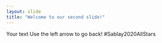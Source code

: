 ```yaml
---
layout: slide
title: "Welcome to our second slide!"
---
```

Your text
Use the left arrow to go back! #Sablay2020AllStars
